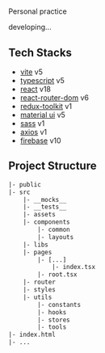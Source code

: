 #

Personal practice

developing...

## Tech Stacks

- [vite]() v5
- [typescript]() v5
- [react]() v18
- [react-router-dom]() v6
- [redux-toolkit]() v1
- [material ui]() v5
- [sass]() v1
- [axios]() v1
- [firebase]() v10

## Project Structure

```txt
|- public
|- src
    |- __mocks__
    |- __tests__
    |- assets
    |- components
        |- common
        |- layouts
    |- libs
    |- pages
        |- [...]
            |- index.tsx
        |- root.tsx
    |- router
    |- styles
    |- utils
        |- constants
        |- hooks
        |- stores
        |- tools
|- index.html
|- ...
```
